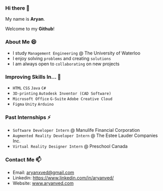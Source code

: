 ### Hi there 👋
My name is **Aryan**.

Welcome to my **Github**!

### About Me 😄

- I study ``Management Engineering`` @ The University of Waterloo
- I enjoy solving ``problems`` and creating ``solutions``
- I am always open to ``collaborating`` on new projects  

### Improving Skills In... 🌱
- ``HTML`` ``CSS`` ``Java`` ``C#``
- ``3D-printing`` ``Autodesk Inventor (CAD Software)``
- ``Microsoft Office`` ``G-Suite`` ``Adobe Creative Cloud`` 
- ``Figma`` ``Unity`` ``Arduino``

### Past Internships ⚡
- ``Software Developer Intern`` @ Manulife Financial Corporation
- ``Augmented Reality Developer Intern`` @ The Estee Lauder Companies Inc.
- ``Virtual Reality Designer Intern`` @ Preschool Canada

### Contact Me 📫
- Email: aryanxved@gmail.com
- Linkedin: https://www.linkedin.com/in/aryanved/
- Website: www.aryanved.com

<!--
**aryanxved/aryanxved** is a ✨ _special_ ✨ repository because its `README.md` (this file) appears on your GitHub profile.

Here are some ideas to get you started:

- 🔭 I’m currently working on ...
- 🌱 I’m currently learning ...
- 👯 I’m looking to collaborate on ...
- 🤔 I’m looking for help with ...
- 💬 Ask me about ...
- 📫 How to reach me: ...
- 😄 Pronouns: ...
- ⚡ Fun fact: ...
-->
